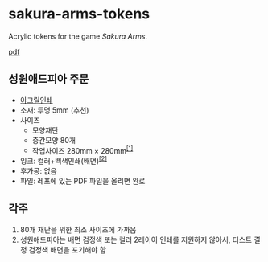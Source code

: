 # sakura-arms-tokens

Acrylic tokens for the game _Sakura Arms_.

[pdf](tokens-v1.pdf)

## 성원애드피아 주문

- [아크릴인쇄](https://www.adpiamall.com/estimate/goods2019/265)
- 소재: 투명 5mm (추천)
- 사이즈
  - 모양재단
  - 중간모양 80개
  - 작업사이즈 280mm &times; 280mm<sup>[[1]](#각주)</sup>
- 잉크: 컬러+백색인쇄(배면)<sup>[[2]](#각주)</sup>
- 후가공: 없음
- 파일: 레포에 있는 PDF 파일을 올리면 완료

## 각주

1. 80개 재단을 위한 최소 사이즈에 가까움
2. 성원애드피아는 배면 검정색 또는 컬러 2레이어 인쇄를 지원하지 않아서, 더스트 결정 검정색 배면을 포기해야 함
